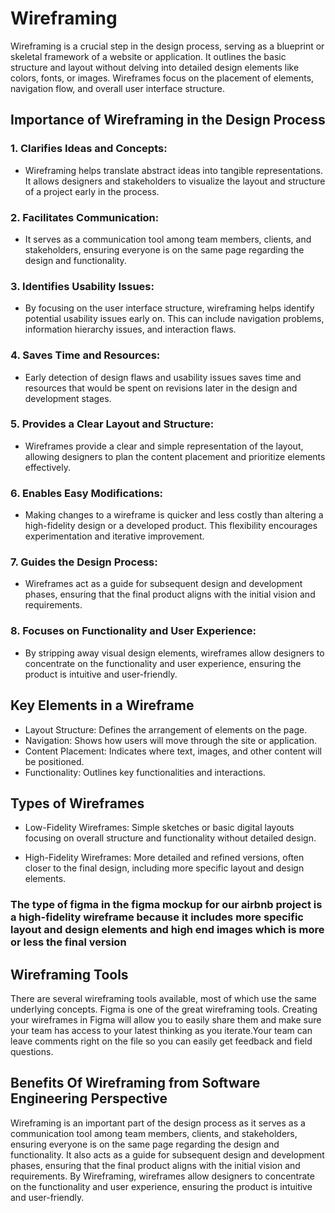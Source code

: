 # Wireframing

Wireframing is a crucial step in the design process, serving as a blueprint or skeletal framework of a website or application. It outlines the basic structure and layout without delving into detailed design elements like colors, fonts, or images. Wireframes focus on the placement of elements, navigation flow, and overall user interface structure.

## Importance of Wireframing in the Design Process
### 1. Clarifies Ideas and Concepts:
- Wireframing helps translate abstract ideas into tangible representations. It allows designers and stakeholders to visualize the layout and structure of a project early in the process.

### 2. Facilitates Communication:
- It serves as a communication tool among team members, clients, and stakeholders, ensuring everyone is on the same page regarding the design and functionality.

### 3. Identifies Usability Issues:
- By focusing on the user interface structure, wireframing helps identify potential usability issues early on. This can include navigation problems, information hierarchy issues, and interaction flaws.

### 4. Saves Time and Resources:
- Early detection of design flaws and usability issues saves time and resources that would be spent on revisions later in the design and development stages.

### 5. Provides a Clear Layout and Structure:
- Wireframes provide a clear and simple representation of the layout, allowing designers to plan the content placement and prioritize elements effectively.

### 6. Enables Easy Modifications:
- Making changes to a wireframe is quicker and less costly than altering a high-fidelity design or a developed product. This flexibility encourages experimentation and iterative improvement.

### 7. Guides the Design Process:
- Wireframes act as a guide for subsequent design and development phases, ensuring that the final product aligns with the initial vision and requirements.

### 8. Focuses on Functionality and User Experience:
- By stripping away visual design elements, wireframes allow designers to concentrate on the functionality and user experience, ensuring the product is intuitive and user-friendly.


## Key Elements in a Wireframe
- Layout Structure: Defines the arrangement of elements on the page.
- Navigation: Shows how users will move through the site or application.
- Content Placement: Indicates where text, images, and other content will be positioned.
- Functionality: Outlines key functionalities and interactions.

 ## Types of Wireframes
- Low-Fidelity Wireframes: Simple sketches or basic digital layouts focusing on overall structure and functionality without detailed design.
  
- High-Fidelity Wireframes: More detailed and refined versions, often closer to the final design, including more specific layout and design elements.

### The type of figma in the figma mockup for our airbnb project is a high-fidelity wireframe because it includes more specific layout and design elements and high end images which is more or less the final version


## Wireframing Tools
There are several wireframing tools available, most of which use the same underlying concepts. Figma is one of the great wireframing tools.
Creating your wireframes in Figma will allow you to easily share them and make sure your team has access to your latest thinking as you iterate.Your team can leave comments right on the file so you can easily get feedback and field questions.

## Benefits Of Wireframing from Software Engineering Perspective
Wireframing is an important part of the design process as it serves as a communication tool among team members, clients, and stakeholders, ensuring everyone is on the same page regarding the design and functionality. It also acts as a guide for subsequent design and development phases, ensuring that the final product aligns with the initial vision and requirements. By Wireframing, wireframes allow designers to concentrate on the functionality and user experience, ensuring the product is intuitive and user-friendly.
